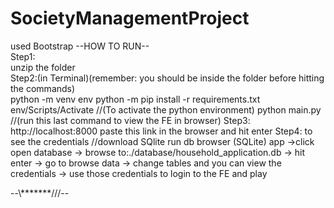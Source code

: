 # SocietyManagementProject
used Bootstrap
--HOW TO RUN-- <br>
Step1:<br>
  unzip the folder<br>
Step2:(in Terminal)(remember: you should be inside the folder before hitting the commands)<br>
  python -m venv env
  python -m pip install -r requirements.txt 
  env/Scripts/Activate     //(To activate the python environment)
  python main.py   //(run this last command to view the FE in browser)
Step3: 
  http://localhost:8000
  paste this link in the browser and hit enter
Step4:
  to see the credentials //download SQlite
  run db browser (SQLite) app
  ->click open database
  -> browse to:./database/household_application.db 
  -> hit enter
  -> go to browse data
  -> change tables and you can view the credentials
  -> use those credentials to login to the FE and play

--\\\*******///--
